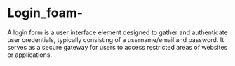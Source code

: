 # Login_foam-
A login form is a user interface element designed to gather and authenticate user credentials, typically consisting of a username/email and password. It serves as a secure gateway for users to access restricted areas of websites or applications.
